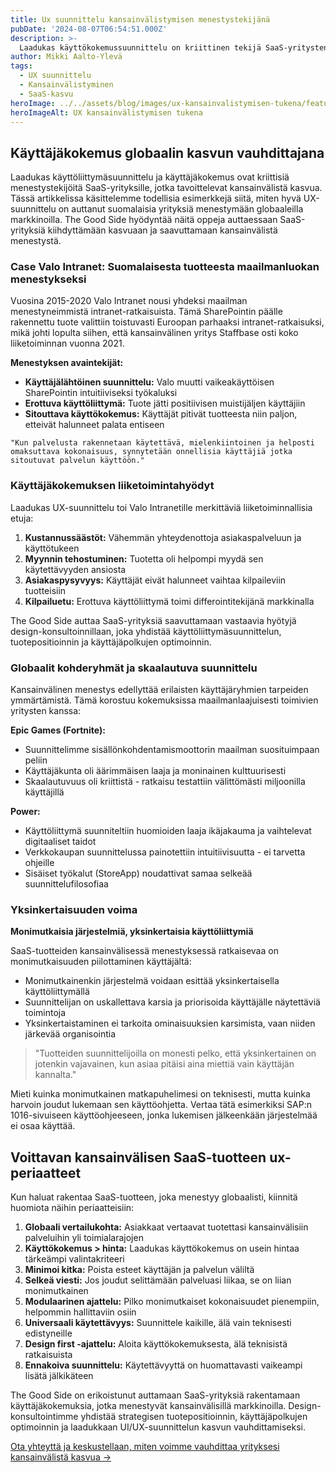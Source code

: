 ```yaml
---
title: Ux suunnittelu kansainvälistymisen menestystekijänä
pubDate: '2024-08-07T06:54:51.000Z'
description: >-
  Laadukas käyttökokemussuunnittelu on kriittinen tekijä SaaS-yritysten kansainvälisessä menestyksessä. Esimerkkitapausten kautta näet, miten käyttäjälähtöinen suunnittelu mahdollistaa globaalin kasvun ja kilpailuedun.
author: Mikki Aalto-Ylevä
tags:
  - UX suunnittelu
  - Kansainvälistyminen
  - SaaS-kasvu
heroImage: ../../assets/blog/images/ux-kansainvalistymisen-tukena/featured.webp
heroImageAlt: UX kansainvälistymisen tukena
---
```


## Käyttäjäkokemus globaalin kasvun vauhdittajana

Laadukas käyttöliittymäsuunnittelu ja käyttäjäkokemus ovat kriittisiä menestystekijöitä SaaS-yrityksille, jotka tavoittelevat kansainvälistä kasvua. Tässä artikkelissa käsittelemme todellisia esimerkkejä siitä, miten hyvä UX-suunnittelu on auttanut suomalaisia yrityksiä menestymään globaaleilla markkinoilla. The Good Side hyödyntää näitä oppeja auttaessaan SaaS-yrityksiä kiihdyttämään kasvuaan ja saavuttamaan kansainvälistä menestystä.

### Case Valo Intranet: Suomalaisesta tuotteesta maailmanluokan menestykseksi

Vuosina 2015-2020 Valo Intranet nousi yhdeksi maailman menestyneimmistä intranet-ratkaisuista. Tämä SharePointin päälle rakennettu tuote valittiin toistuvasti Euroopan parhaaksi intranet-ratkaisuksi, mikä johti lopulta siihen, että kansainvälinen yritys Staffbase osti koko liiketoiminnan vuonna 2021.

**Menestyksen avaintekijät:**

- **Käyttäjälähtöinen suunnittelu:** Valo muutti vaikeakäyttöisen SharePointin intuitiiviseksi työkaluksi
- **Erottuva käyttöliittymä:** Tuote jätti positiivisen muistijäljen käyttäjiin
- **Sitouttava käyttökokemus:** Käyttäjät pitivät tuotteesta niin paljon, etteivät halunneet palata entiseen

```
"Kun palvelusta rakennetaan käytettävä, mielenkiintoinen ja helposti omaksuttava kokonaisuus, synnytetään onnellisia käyttäjiä jotka sitoutuvat palvelun käyttöön."
```

### Käyttäjäkokemuksen liiketoimintahyödyt

Laadukas UX-suunnittelu toi Valo Intranetille merkittäviä liiketoiminnallisia etuja:

1. **Kustannussäästöt:** Vähemmän yhteydenottoja asiakaspalveluun ja käyttötukeen
2. **Myynnin tehostuminen:** Tuotetta oli helpompi myydä sen käytettävyyden ansiosta
3. **Asiakaspysyvyys:** Käyttäjät eivät halunneet vaihtaa kilpaileviin tuotteisiin
4. **Kilpailuetu:** Erottuva käyttöliittymä toimi differointitekijänä markkinalla

The Good Side auttaa SaaS-yrityksiä saavuttamaan vastaavia hyötyjä design-konsultoinnillaan, joka yhdistää käyttöliittymäsuunnittelun, tuotepositioinnin ja käyttäjäpolkujen optimoinnin.

### Globaalit kohderyhmät ja skaalautuva suunnittelu

Kansainvälinen menestys edellyttää erilaisten käyttäjäryhmien tarpeiden ymmärtämistä. Tämä korostuu kokemuksissa maailmanlaajuisesti toimivien yritysten kanssa:

**Epic Games (Fortnite):**

- Suunnittelimme sisällönkohdentamismoottorin maailman suosituimpaan peliin
- Käyttäjäkunta oli äärimmäisen laaja ja moninainen kulttuurisesti
- Skaalautuvuus oli kriittistä - ratkaisu testattiin välittömästi miljoonilla käyttäjillä

**Power:**

- Käyttöliittymä suunniteltiin huomioiden laaja ikäjakauma ja vaihtelevat digitaaliset taidot
- Verkkokaupan suunnittelussa painotettiin intuitiivisuutta - ei tarvetta ohjeille
- Sisäiset työkalut (StoreApp) noudattivat samaa selkeää suunnittelufilosofiaa

### Yksinkertaisuuden voima

**Monimutkaisia järjestelmiä, yksinkertaisia käyttöliittymiä**

SaaS-tuotteiden kansainvälisessä menestyksessä ratkaisevaa on monimutkaisuuden piilottaminen käyttäjältä:

- Monimutkainenkin järjestelmä voidaan esittää yksinkertaisella käyttöliittymällä
- Suunnittelijan on uskallettava karsia ja priorisoida käyttäjälle näytettäviä toimintoja
- Yksinkertaistaminen ei tarkoita ominaisuuksien karsimista, vaan niiden järkevää organisointia

> "Tuotteiden suunnittelijoilla on monesti pelko, että yksinkertainen on jotenkin vajavainen, kun asiaa pitäisi aina miettiä vain käyttäjän kannalta."

Mieti kuinka monimutkainen matkapuhelimesi on teknisesti, mutta kuinka harvoin joudut lukemaan sen käyttöohjetta. Vertaa tätä esimerkiksi SAP:n 1016-sivuiseen käyttöohjeeseen, jonka lukemisen jälkeenkään järjestelmää ei osaa käyttää.

## Voittavan kansainvälisen SaaS-tuotteen ux-periaatteet

Kun haluat rakentaa SaaS-tuotteen, joka menestyy globaalisti, kiinnitä huomiota näihin periaatteisiin:

1. **Globaali vertailukohta:** Asiakkaat vertaavat tuotettasi kansainvälisiin palveluihin yli toimialarajojen
2. **Käyttökokemus > hinta:** Laadukas käyttökokemus on usein hintaa tärkeämpi valintakriteeri
3. **Minimoi kitka:** Poista esteet käyttäjän ja palvelun väliltä
4. **Selkeä viesti:** Jos joudut selittämään palveluasi liikaa, se on liian monimutkainen
5. **Modulaarinen ajattelu:** Pilko monimutkaiset kokonaisuudet pienempiin, helpommin hallittaviin osiin
6. **Universaali käytettävyys:** Suunnittele kaikille, älä vain teknisesti edistyneille
7. **Design first -ajattelu:** Aloita käyttökokemuksesta, älä teknisistä ratkaisuista
8. **Ennakoiva suunnittelu:** Käytettävyyttä on huomattavasti vaikeampi lisätä jälkikäteen

The Good Side on erikoistunut auttamaan SaaS-yrityksiä rakentamaan käyttäjäkokemuksia, jotka menestyvät kansainvälisillä markkinoilla. Design-konsultointimme yhdistää strategisen tuotepositioinnin, käyttäjäpolkujen optimoinnin ja laadukkaan UI/UX-suunnittelun kasvun vauhdittamiseksi.

[Ota yhteyttä ja keskustellaan, miten voimme vauhdittaa yrityksesi kansainvälistä kasvua →](/contact)